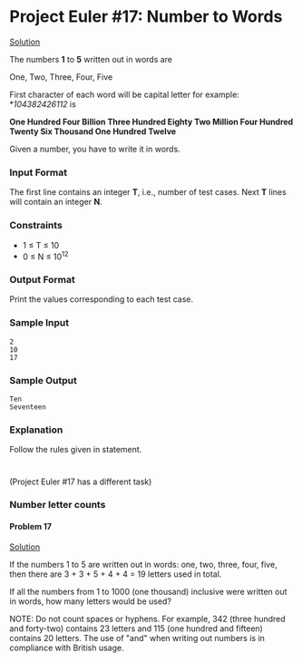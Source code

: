 # Project Euler #17: Number to Words

[Solution](https://github.com/zhaohanson1/project_euler_plus/blob/master/017%20-%20Number%20to%20Words/solution-plus.md)

The numbers **1** to **5** written out in words are 

One, Two, Three, Four, Five

First character of each word will be capital letter for example:
**104382426112* is 

**One Hundred Four Billion Three Hundred Eighty Two Million Four Hundred Twenty Six Thousand One Hundred Twelve**

Given a number, you have to write it in words.

### Input Format

The first line contains an integer **T**, i.e., number of test cases.
Next **T** lines will contain an integer **N**.

### Constraints
- 1 &le; T &le; 10
- 0 &le; N &le; 10<sup>12</sup>

### Output Format

Print the values corresponding to each test case.

### Sample Input

```
2
10
17
```

### Sample Output

```
Ten
Seventeen
```

### Explanation

Follow the rules given in statement.

#
(Project Euler #17 has a different task)

### Number letter counts
#### Problem 17
[Solution](https://github.com/zhaohanson1/project_euler_plus/blob/master/017%20-%20Number%20to%20Words/solution-classic.md)

If the numbers 1 to 5 are written out in words: one, two, three, four, five, then there are 3 + 3 + 5 + 4 + 4 = 19 letters used in total.

If all the numbers from 1 to 1000 (one thousand) inclusive were written out in words, how many letters would be used?


NOTE: Do not count spaces or hyphens. 
For example, 342 (three hundred and forty-two) contains 
23 letters and 115 (one hundred and fifteen) contains 20 letters. 
The use of "and" when writing out numbers is in compliance with British usage.
